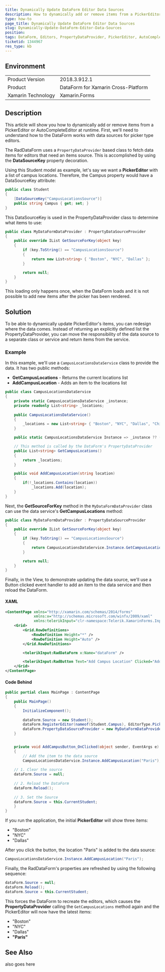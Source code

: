 ```yaml
---
title: Dynamically Update DataForm Editor Data Sources
description: How to dynamically add or remove items from a PickerEditor or AutoCompleteEditor at runtime.
type: how-to
page_title: Dynamically Update DataForm Editor Data Sources
slug: Dynamically-Update-DataForm-Editor-Data-Sources
position: 
tags: DataForm, Editors, PropertyDataProvider, PickerEditor, AutoCompleteEditor, XamarinForms, XAML, Xamarin
ticketid: 1344967
res_type: kb
---
```


## Environment
<table>
	<tr>
		<td>Product Version</td>
		<td>2018.3.912.1</td>
	</tr>
	<tr>
		<td>Product</td>
		<td>DataForm for Xamarin Cross-Platform</td>
	</tr>
	<tr>
		<td>Xamarin Technology</td>
		<td>Xamarin.Forms</td>
	</tr>
</table>


## Description
This article will show you how to dynamically add or remove items from a PickerEditor or AutoCompleteEditor at runtime. First, we'll need to understand how to the DataForm works with data sources for picker type editors. 

The RadDataForm uses a `PropertyDataProvider` based class to fetch data items for editors that need an items source.
This is accomplished by using the **DataSourceKey** property decoration.

Using this Student model as example, let's say we want a **PickerEditor** with a list of campus locations. Therefore, the Campus property would have a DataSourceKey attribute:

```csharp
public class Student
{
    [DataSourceKey("CampusLocationsSource")]
    public string Campus { get; set; }
}
```

This DataSourceKey is used in the PropertyDataProvider class to determine what items to use:

```csharp
public class MyDataFormDataProvider : PropertyDataSourceProvider
{
    public override IList GetSourceForKey(object key)
    {
        if (key.ToString() == "CampusLocationsSource")
        {
            return new List<string> { "Boston", "NYC", "Dallas" };
        }

        return null;
    }
}
```


This loading only happens once, when the DataForm loads and it is not  possible to add new items after the picker has been rendered. 

## Solution

To be able to dynamically update PickerEditor's items, you can redesign where the data comes.  Instead of returning an explicitly defined list the PropertyDataProvider, you can move the responsibility of the data source to a separate class or service and return items from the service. 

### Example
In this example, we'll use a `CampusLocationsDataService` class to provide the data. It has two public methods:

- **GetCampusLocations** - Returns the current locations list
- **AddCampusLocation** - Adds an item to the locations list

```csharp
public class CampusLocationsDataService
{
    private static CampusLocationsDataService _instance;
    private readonly List<string> _locations;
    
    public CampusLocationsDataService()
    {
        _locations = new List<string> { "Boston", "NYC", "Dallas", "Chicago" };
    }

    public static CampusLocationsDataService Instance => _instance ?? (_instance = new CampusLocationsDataService());

    // This method is called by the DataForm's PropertyDataProvider
    public List<string> GetCampusLocations()
    {
        return _locations;
    }

    public void AddCampusLocation(string location)
    {
        if(!_locations.Contains(location))
            _locations.Add(location);
    }
}
```

Next, the **GetSourceForKey** method in the  `MyDataFormDataProvider` class can use the data service's **GetCampusLocations** method:

```csharp
public class MyDataFormDataProvider : PropertyDataSourceProvider
{
    public override IList GetSourceForKey(object key)
    {
        if (key.ToString() == "CampusLocationsSource")
        {
            return CampusLocationsDataService.Instance.GetCampusLocations();
        }

        return null;
    }
}
```


Finally, in the View, to demonstrate updating the data source, we'll use a Button clicked event handler to add an item to the data service and then reload the DataForm.

#### XAML

```xml
<ContentPage xmlns="http://xamarin.com/schemas/2014/forms"
             xmlns:x="http://schemas.microsoft.com/winfx/2009/xaml"
             xmlns:telerikInput="clr-namespace:Telerik.XamarinForms.Input;assembly=Telerik.XamarinForms.Input"             x:Class="PopulatorButton.Portable.MainPage">
    <Grid>
        <Grid.RowDefinitions>
            <RowDefinition Height="*" />
            <RowDefinition Height="Auto" />
        </Grid.RowDefinitions>

        <telerikInput:RadDataForm x:Name="dataForm" />

        <telerikInput:RadButton Text="Add Campus Location" Clicked="AddCampusButton_OnClicked" Grid.Row="1"/>
    </Grid>
</ContentPage>
```

#### Code Behind
```csharp
public partial class MainPage : ContentPage
{
    public MainPage()
    {
        InitializeComponent();
        
        dataForm.Source = new Student();
        dataForm.RegisterEditor(nameof(Student.Campus), EditorType.PickerEditor);
        dataForm.PropertyDataSourceProvider = new MyDataFormDataProvider();
    }


    private void AddCampusButton_OnClicked(object sender, EventArgs e)
    {
        // Add the item to the data source
        CampusLocationsDataService.Instance.AddCampusLocation("Paris");
	
	// 1. Clear the source
	dataForm.Source = null;
	
	// 2. Reload the DataForm
	dataForm.Reload();
	
	// 3. Set the Source
	dataForm.Source = this.CurrentStudent;
    }
}
```


If you run the application, the initial **PickerEditor** will show three items:
- "Boston"
- "NYC"
- "Dallas"

After you click the button, the location "Paris" is added to the data source:

```csharp
CampusLocationsDataService.Instance.AddCampusLocation("Paris");
```


Finally, the RadDataForm's properties are refreshed by using the following sequence:

```csharp
dataForm.Source = null;
dataForm.Reload();
dataForm.Source = this.CurrentStudent;
```

This forces the DataForm to recreate the editors, which causes the **PropertyDataProvider** calling the `GetCampusLocations` method again and the PickerEditor will now have the latest items:

- "Boston"
- "NYC"
- "Dallas"
- **"Paris"**

 


## See Also
also goes here
